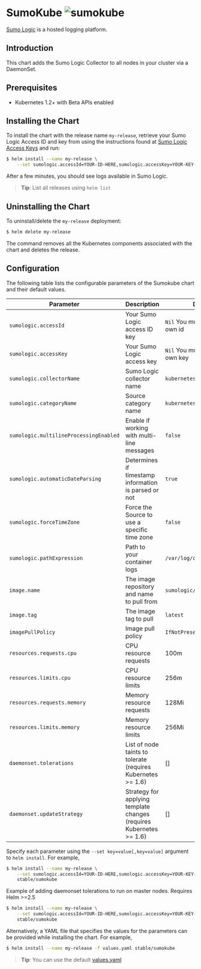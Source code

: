 # SumoKube  ![sumokube](/stable/sumokube/sumokube.jpg)

[Sumo Logic](https://www.sumologic.com/) is a hosted logging platform.

## Introduction

This chart adds the Sumo Logic Collector to all nodes in your cluster via a DaemonSet.

## Prerequisites

- Kubernetes 1.2+ with Beta APIs enabled

## Installing the Chart

To install the chart with the release name `my-release`, retrieve your Sumo Logic Access ID and key from using the instructions found at [Sumo Logic Access Keys](https://help.sumologic.com/Manage/Security/Access_Keys) and run:

```bash
$ helm install --name my-release \
    --set sumologic.accessId=YOUR-ID-HERE,sumologic.accessKey=YOUR-KEY-HERE stable/sumokube
```

After a few minutes, you should see logs available in Sumo Logic.

> **Tip**: List all releases using `helm list`

## Uninstalling the Chart

To uninstall/delete the `my-release` deployment:

```bash
$ helm delete my-release
```

The command removes all the Kubernetes components associated with the chart and deletes the release.

## Configuration

The following table lists the configurable parameters of the Sumokube chart and their default values.

|      Parameter              |          Description               |                         Default           |
|-----------------------------|------------------------------------|-------------------------------------------|
| `sumologic.accessId`            | Your Sumo Logic access ID key               |  `Nil` You must provide your own id      |
| `sumologic.accessKey`            | Your Sumo Logic access key               |  `Nil` You must provide your own key      |
| `sumologic.collectorName`            | Sumo Logic collector name               |  `kubernetes-collector`      |
| `sumologic.categoryName`            | Source category name               |  `kubernetes`      |
| `sumologic.multilineProcessingEnabled`            | Enable if working with multi-line messages               |  `false`      |
| `sumologic.automaticDateParsing`            | Determines if timestamp information is parsed or not               |  `true`      |
| `sumologic.forceTimeZone`            | Force the Source to use a specific time zone               |  `false`      |
| `sumologic.pathExpression`            | Path to your container logs               |  `/var/log/containers/*.log`      |
| `image.name`          | The image repository and name to pull from  | `sumologic/collector`                 |
| `image.tag`                 | The image tag to pull              | `latest`                                  |
| `imagePullPolicy`           | Image pull policy                  | `IfNotPresent`                            |
| `resources.requests.cpu`    | CPU resource requests              | 100m                                      |
| `resources.limits.cpu`      | CPU resource limits                | 256m                                     |
| `resources.requests.memory` | Memory resource requests           | 128Mi                                      |
| `resources.limits.memory`   | Memory resource limits             | 256Mi                                      |
| `daemonset.tolerations`     | List of node taints to tolerate (requires Kubernetes >= 1.6)            | []    |
| `daemonset.updateStrategy`  | Strategy for applying template changes (requires Kubernetes >= 1.6)            | []    |


Specify each parameter using the `--set key=value[,key=value]` argument to `helm install`. For example,

```bash
$ helm install --name my-release \
    --set sumologic.accessId=YOUR-ID-HERE,sumologic.accessKey=YOUR-KEY-HERE,sumologic.categoryName=my-source-category-name \
    stable/sumokube
```

Example of adding daemonset tolerations to run on master nodes. Requires Helm >=2.5

```bash
$ helm install --name my-release \
    --set sumologic.accessId=YOUR-ID-HERE,sumologic.accessKey=YOUR-KEY-HERE,sumologic.categoryName=my-source-category-name,daemonset.tolerations[0].effect=NoSchedule,daemonset.tolerations[0].key=node-role.kubernetes.io/master \
    stable/sumokube
```

Alternatively, a YAML file that specifies the values for the parameters can be provided while installing the chart. For example,

```bash
$ helm install --name my-release -f values.yaml stable/sumokube
```

> **Tip**: You can use the default [values.yaml](values.yaml)
